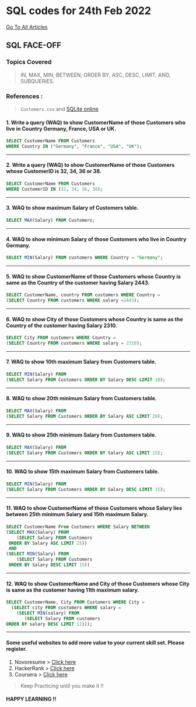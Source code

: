 # SQL codes for 24th Feb 2022

[Go To All Articles](/sql-notes-2022)  

## SQL FACE-OFF   
### Topics Covered  
> IN, MAX, MIN, BETWEEN, ORDER BY, ASC, DESC, LIMIT, AND, SUBQUERIES.  

### References :
> ```Customers.csv``` and  [SQLite online](https://sqliteonline.com/)  

#### 1. Write a query (WAQ) to show CustomerName of those Customers who live in Country Germany, France, USA or UK.
```sql
SELECT CustomerName FROM Customers
WHERE Country IN ("Germany", "France", "USA", "UK");
```  
---  
#### 2. Write a query (WAQ) to show CustomerName of those Customers whose CustomerID is 32, 34, 36 or 38.  
```sql
SELECT CustomerName FROM Customers
WHERE CustomerID IN (32, 34, 36, 38);
```  
---
#### 3. WAQ to show maximum Salary of Customers table.  
```sql
SELECT MAX(Salary) FROM Customers;
```  
---
#### 4. WAQ to show minimum Salary of those Customers who live in Country Germany.  
```sql
SELECT MIN(Salary) FROM customers WHERE Country = "Germany";
```  
---
#### 5. WAQ to show CustomerName of those Customers whose Country is same as the Country of the customer having Salary 2443.  
```sql
SELECT CustomerName, country FROM customers WHERE Country =
(SELECT Country FROM customers WHERE salary =2443);
```   
---
#### 6. WAQ to show City of those Customers whose Country is same as the Country of the customer having Salary 2310.  
```sql
SELECT City FROM customers WHERE Country =
(SELECT Country FROM customers WHERE salary = 2310);
```  
---
#### 7. WAQ to show 10th maximum Salary from Customers table.
```sql
SELECT MIN(Salary) FROM
(SELECT Salary FROM Customers ORDER BY Salary DESC LIMIT 10);
```  
---
#### 8.  WAQ to show 20th minimum Salary from Customers table.  
```sql
SELECT MAX(Salary) FROM
(SELECT Salary FROM Customers ORDER BY Salary ASC LIMIT 20);
```  
---
#### 9. WAQ to show 25th minimum Salary from Customers table.  
```sql
SELECT MAX(Salary) FROM
(SELECT Salary FROM Customers ORDER BY Salary ASC LIMIT 15);
```  
---
#### 10. WAQ to show 15th maximum Salary from Customers table. 
```sql
SELECT MIN(Salary) FROM
(SELECT Salary FROM Customers ORDER BY Salary DESC LIMIT 15);
```  
---   
#### 11. WAQ to show CustomerName of those Customers whose Salary lies between 25th minimum Salary and 15th maximum Salary. 
```sql
SELECT CustomerName From Customers WHERE Salary BETWEEN
(SELECT MAX(Salary) FROM
	(SELECT Salary FROM Customers
 ORDER BY Salary ASC LIMIT 25))
 AND
(SELECT MIN(Salary) FROM
	(SELECT Salary FROM Customers
 ORDER BY Salary DESC LIMIT 15))
```  
---  
#### 12. WAQ to show CustomerName and City of those Customers whose City is same as the customer having 11th maximum salary.
```sql
SELECT CustomerName, City FROM Customers WHERE City =
  (SELECT city FROM customers WHERE salary =
	(SELECT MIN(salary) FROM 
	   (SELECT Salary FROM customers
ORDER BY salary DESC LIMIT 11)));
```  
---  

#### Some useful websites to add more value to your current skill set. Please register.
1. Novoresume > [Click here](https://novoresume.com/?noRedirect=true)
2. HackerRank > [Click here](https://www.hackerrank.com/)
3. Coursera > [Click here](https://www.coursera.org/)

>Keep Practicing until you make it !!

#### HAPPY LEARNING !!
